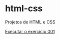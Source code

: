 # html-css
 Projetos de HTML e CSS

<a href="https://tiagomacario.github.io/html-css/exercicios/ex001/index.html"> Executar o exercício 001</a>